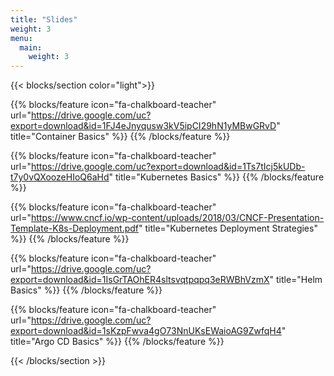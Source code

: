 ```yaml
---
title: "Slides"
weight: 3
menu:
  main:
    weight: 3
---
```


{{< blocks/section color="light">}}

{{% blocks/feature icon="fa-chalkboard-teacher" url="https://drive.google.com/uc?export=download&id=1FJ4eJnyqusw3kV5ipCI29hN1yMBwGRvD" title="Container Basics" %}}
{{% /blocks/feature %}}

{{% blocks/feature icon="fa-chalkboard-teacher" url="https://drive.google.com/uc?export=download&id=1Ts7tIcj5kUDb-t7y0vQXoozeHIoQ6aHd" title="Kubernetes Basics" %}}
{{% /blocks/feature %}}

{{% blocks/feature icon="fa-chalkboard-teacher" url="https://www.cncf.io/wp-content/uploads/2018/03/CNCF-Presentation-Template-K8s-Deployment.pdf" title="Kubernetes Deployment Strategies" %}}
{{% /blocks/feature %}}

{{% blocks/feature icon="fa-chalkboard-teacher" url="https://drive.google.com/uc?export=download&id=1IsGrTAOhER4sltsvqtpqpq3eRWBhVzmX" title="Helm Basics" %}}
{{% /blocks/feature %}}

{{% blocks/feature icon="fa-chalkboard-teacher" url="https://drive.google.com/uc?export=download&id=1sKzpFwva4gO73NnUKsEWaioAG9ZwfqH4" title="Argo CD Basics" %}}
{{% /blocks/feature %}}

{{< /blocks/section >}}
